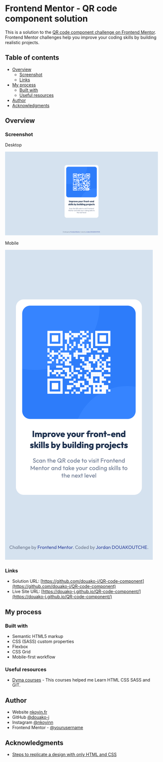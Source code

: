 # Frontend Mentor - QR code component solution

This is a solution to the [QR code component challenge on Frontend Mentor](https://www.frontendmentor.io/challenges/qr-code-component-iux_sIO_H). Frontend Mentor challenges help you improve your coding skills by building realistic projects.

## Table of contents

- [Overview](#overview)
  - [Screenshot](#screenshot)
  - [Links](#links)
- [My process](#my-process)
  - [Built with](#built-with)
  - [Useful resources](#useful-resources)
- [Author](#author)
- [Acknowledgments](#acknowledgments)

## Overview

### Screenshot

Desktop

![Desktop](./desktop-screenshot.png)

Mobile

![Mobile](./mobile-screenshot.png)

### Links

- Solution URL: [https://github.com/douako-j/QR-code-component](https://github.com/douako-j/QR-code-component)
- Live Site URL: [https://douako-j.github.io/QR-code-component/](https://douako-j.github.io/QR-code-component/)

## My process

### Built with

- Semantic HTML5 markup
- CSS (SASS) custom properties
- Flexbox
- CSS Grid
- Mobile-first workflow

### Useful resources

- [Dyma courses](https://dyma.fr/) - This courses helped me Learn HTML CSS SASS and GIT.

## Author

- Website [nkoyin.fr](http://www.nkoyin.fr/)
- GitHub [@douako-j](https://github.com/douako-j)
- Instagram [@nkoyinn](https://www.instagram.com/nkoyinn/)
- Frontend Mentor - [@yourusername](https://www.frontendmentor.io/profile/yourusername)

## Acknowledgments

- [Steps to replicate a design with only HTML and CSS](https://devchallenges-blogs.web.app/how-to-replicate-design/)
